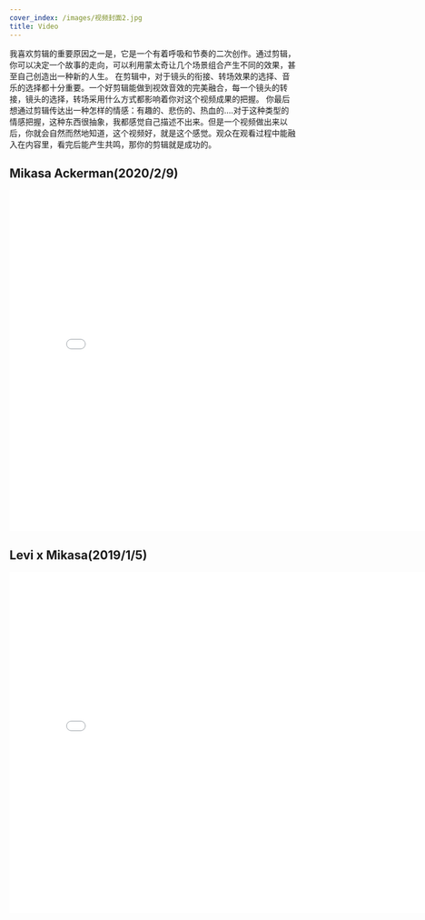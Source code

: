 ```yaml
---
cover_index: /images/视频封面2.jpg
title: Video
---
```

我喜欢剪辑的重要原因之一是，它是一个有着呼吸和节奏的二次创作。通过剪辑，你可以决定一个故事的走向，可以利用蒙太奇让几个场景组合产生不同的效果，甚至自己创造出一种新的人生。
在剪辑中，对于镜头的衔接、转场效果的选择、音乐的选择都十分重要。一个好剪辑能做到视效音效的完美融合，每一个镜头的转接，镜头的选择，转场采用什么方式都影响着你对这个视频成果的把握。
你最后想通过剪辑传达出一种怎样的情感：有趣的、悲伤的、热血的….对于这种类型的情感把握，这种东西很抽象，我都感觉自己描述不出来。但是一个视频做出来以后，你就会自然而然地知道，这个视频好，就是这个感觉。观众在观看过程中能融入在内容里，看完后能产生共鸣，那你的剪辑就是成功的。


## Mikasa Ackerman(2020/2/9)
<iframe src="//player.bilibili.com/player.html?aid=87737067&bvid=BV137411b72w&cid=149901908&page=1" scrolling="no" width="800px" height="600px" border="0" frameborder="no" framespacing="0" allowfullscreen="true"> </iframe>


## Levi x Mikasa(2019/1/5)
<iframe src="//player.bilibili.com/player.html?aid=39917610&bvid=BV1ht411x7VU&cid=70111635&page=1" scrolling="no" width="800px" height="600px" border="0" frameborder="no" framespacing="0" allowfullscreen="true"> </iframe>


